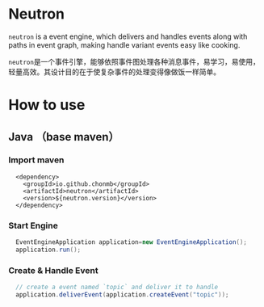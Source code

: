 # Neutron
`neutron` is a event engine, which delivers and handles events along with paths in event graph, making handle variant events easy like cooking.

`neutron`是一个事件引擎，能够依照事件图处理各种消息事件，易学习，易使用，轻量高效。其设计目的在于使复杂事件的处理变得像做饭一样简单。

# How to use

## Java （base maven）

### Import maven

```pom
  <dependency>
    <groupId>io.github.chonmb</groupId>
    <artifactId>neutron</artifactId>
    <version>${neutron.version}</version>
  </dependency>
```
### Start Engine

```java
  EventEngineApplication application=new EventEngineApplication();
  application.run();
```

### Create & Handle Event

```java
  // create a event named `topic` and deliver it to handle
  application.deliverEvent(application.createEvent("topic"));
```
